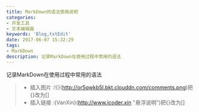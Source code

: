 ```yaml
---
title: MarkDown的语法使用说明
categories:
- 开发工具
- 文本编辑器
keywords: 'Blog,txtEdit'
date: 2017-06-07 15:32:29
tags:
- MarkDown
description: 记录MarkDown在使用过程中常用的语法
---
```

记录MarkDown在使用过程中常用的语法
<!-- more -->
>- 插入图片 :!{}(http://or5qwkb5l.bkt.clouddn.com/comments.png)把{}改为[]
>- 插入链接 :{VanXin}(http://www.icoder.xin "悬浮说明")把{}改为[]
